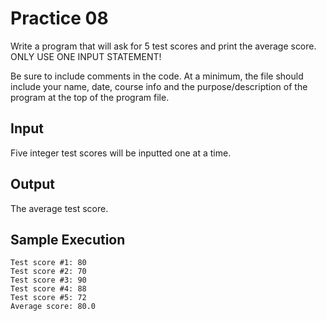 # Practice 08

Write a program that will ask for 5 test scores and print the average score. ONLY USE ONE INPUT STATEMENT!

Be sure to include comments in the code. At a minimum, the file should include your name, date, course info and the purpose/description of the program at the top of the program file.

## Input

Five integer test scores will be inputted one at a time.

## Output

The average test score.

## Sample Execution

```output
Test score #1: 80
Test score #2: 70
Test score #3: 90
Test score #4: 88
Test score #5: 72
Average score: 80.0
```
